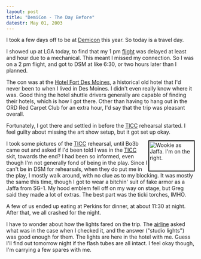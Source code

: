 ```yaml
---
layout: post
title: "DemiCon - The Day Before"
datestr: May 01, 2003
---
```


I took a few days off to be at <a href="http://www.demicon.org">Demicon</a> this year.  So today is a travel day.

I showed up at LGA today, to find that my 1 pm <a href="http://www.ual.com">flight</a> was delayed at least and hour due to a mechanical.  This meant I missed my connection.  So I was on a 2 pm flight, and got to DSM at like 6:30, or two hours later than I planned.

The con was at the <a href="http://www.hotelfortdesmoines.com/">Hotel Fort Des Moines</a>, a historical old hotel that I'd never been to when I lived in Des Moines.  I didn't even really know where it was.  Good thing the hotel shuttle drivers generally are capable of finding their hotels, which is how I got there.  Other than having to hang out in the ORD Red Carpet Club for an extra hour, I'd say that the trip was pleasant overall.

Fortunately, I got there and settled in before the <a href="http://www.trans-iowa.org/">TICC</a> rehearsal started.  I feel guilty about missing the art show setup, but it got set up okay.

<a href="http://www.munged.org/pix/jaffa.jpg"><img alt="Wookie as Jaffa.  I'm on the right." align="right" src="http://www.munged.org/pix/jaffa-thumb.jpg" width="120" height="79" border="2" /></a>I took some pictures of the <a href="http://www.trans-iowa.org/">TICC</a> rehearsal, until Bo3b came out and asked if I'd been told I was in the <a href="http://www.trans-iowa.org/">TICC</a> skit, towards the end?  I had been so informed, even though I'm not generally fond of being in the play.  Since I can't be in DSM for rehearsals, when they do put me in the play, I mostly walk around, with no clue as to my blocking.  It was mostly the same this time, though I got to wear a bitchin' suit of fake armor as a Jaffa from SG-1.  My hood emblem fell off on my way on stage, but Greg said they made a lot of extras.  The best part was the ticki torches, IMHO.

A few of us ended up eating at Perkins for dinner, at about 11:30 at night.  After that, we all crashed for the night.

I have to wonder about how the lights fared on the trip.  The <a href="http://www.ual.com">airline</a> asked what was in the case when I checked it, and the answer ("studio lights") was good enough for them.  The lights are here in the hotel with me.  Guess I'll find out tomorrow night if the flash tubes are all intact.  I feel okay though, I'm carrying a few spares with me.

